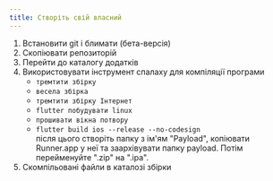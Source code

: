 ```yaml
---
title: Створіть свій власний
---
```


1. Встановити git і блимати (бета-версія)
2. Скопіювати репозиторій
3. Перейти до каталогу додатків
4. Використовувати інструмент спалаху для компіляції програми
   - `тремтити збірку`
   - `весела збірка`
   - `тремтити збірку Інтернет`
   - `flutter побудувати linux`
   - `прошивати вікна потвору`
   - `flutter build ios --release --no-codesign`\
     після цього створіть папку з ім'ям "Payload", копіювати Runner.app у неї та заархівувати папку payload. Потім перейменуйте ".zip" на ".ipa".
5. Скомпільовані файли в каталозі збірки
